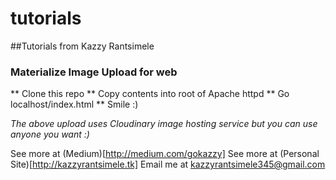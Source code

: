 # tutorials
##Tutorials from Kazzy Rantsimele
### Materialize Image Upload for web
** Clone this repo
** Copy contents into root of Apache httpd
** Go localhost/index.html
** Smile :)

*The above upload uses Cloudinary image hosting service but you can use anyone you want :)*

See more at (Medium)[http://medium.com/gokazzy]
See more at (Personal Site)[http://kazzyrantsimele.tk]
Email me at kazzyrantsimele345@gmail.com

